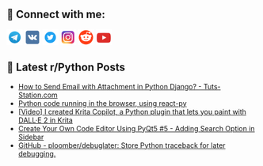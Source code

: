 ## 🔎 Connect with me:
[<img src="https://github.com/bullbesh/bullbesh/blob/main/images/Telegram.png" width="32" height="32" />](https://t.me/bullbesh)
[<img src="https://github.com/bullbesh/bullbesh/blob/main/images/VK.png" width="32" height="32" />](https://vk.com/bullbesh)
[<img src="https://github.com/bullbesh/bullbesh/blob/main/images/Twitter.png" width="32" height="32" />](https://twitter.com/bullbesh1)
[<img src="https://github.com/bullbesh/bullbesh/blob/main/images/Instagram.png" width="32" height="32" />](https://www.instagram.com/bullbesh)
[<img src="https://github.com/bullbesh/bullbesh/blob/main/images/Reddit.png" width="32" height="32" />](https://www.reddit.com/user/bullbesh)
[<img src="https://github.com/bullbesh/bullbesh/blob/main/images/YouTube.png" width="32" height="32" />](https://www.youtube.com/channel/UCtfjRs6uzgq5mfm8S06WTcg)

## 📕 Latest r/Python Posts
<!-- BLOG-POST-LIST:START -->
- [How to Send Email with Attachment in Python Django? - Tuts-Station.com](https://www.reddit.com/r/Python/comments/wjzczh/how_to_send_email_with_attachment_in_python/)
- [Python code running in the browser, using react-py](https://www.reddit.com/r/Python/comments/wjz4vp/python_code_running_in_the_browser_using_reactpy/)
- [[Video] I created Krita Copilot, a Python plugin that lets you paint with DALL·E 2 in Krita](https://www.reddit.com/r/Python/comments/wjyol9/video_i_created_krita_copilot_a_python_plugin/)
- [Create Your Own Code Editor Using PyQt5 #5 - Adding Search Option in Sidebar](https://www.reddit.com/r/Python/comments/wjyk97/create_your_own_code_editor_using_pyqt5_5_adding/)
- [GitHub - ploomber/debuglater: Store Python traceback for later debugging.](https://www.reddit.com/r/Python/comments/wjyijm/github_ploomberdebuglater_store_python_traceback/)
<!-- BLOG-POST-LIST:END -->
